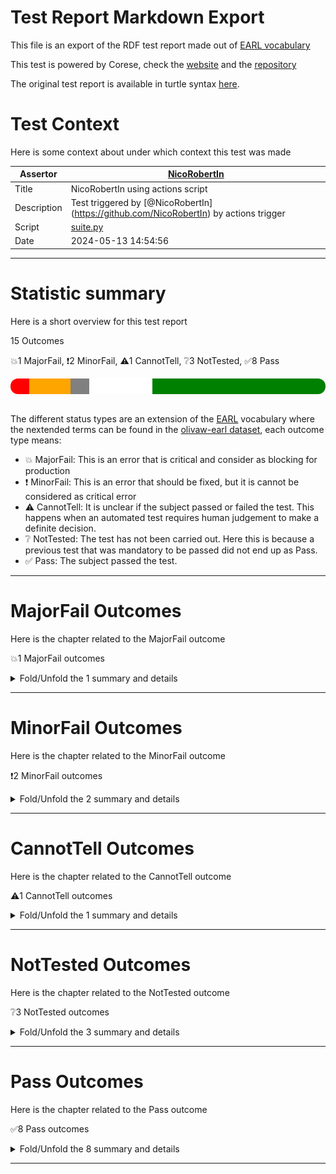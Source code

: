 # Test Report Markdown Export

This file is an export of the RDF test report made out of [EARL vocabulary](https://www.w3.org/TR/EARL10/)

This test is powered by Corese, check the [website](https://project.inria.fr/corese/) and the [repository](https://github.com/Wimmics/corese)

The original test report is available in turtle syntax [here](./query-test-actions.ttl).

# Test Context

Here is some context about under which context this test was made

|Assertor|[NicoRobertIn](https://github.com/NicoRobertIn)|
|----|-----|
|Title|NicoRobertIn using actions script|
|Description|Test triggered by &#91;@NicoRobertIn](https://github.com/NicoRobertIn) by actions trigger|
|Script|[suite.py](https://github.com/Wimmics/olivaw/blob/main/olivaw/test/query/suite.py)
|Date|2024-05-13 14:54:56|

***


# Statistic summary

Here is a short overview for this test report

15 Outcomes

:boom:1 MajorFail, :exclamation:2 MinorFail, :warning:1 CannotTell, :grey_question:3 NotTested, :white_check_mark:8 Pass

<div  style="border-radius: 12px; height: 25px; overflow: hidden"><img src="../assets/red.png" width="6%" height="25px"/><img src="../assets/orange.png" width="13%" height="25px"/><img src="../assets/grey.png" width="6%" height="25px"/><img src="../assets/white.png" width="20%" height="25px"/><img src="../assets/green.png" width="55%" height="25px"/></div>

<br/>

The different status types are an extension of the [EARL](https://www.w3.org/TR/EARL10-Schema/) vocabulary where the nextended terms can be found in the [olivaw-earl dataset](https://github.com/Wimmics/olivaw/blob/main/olivaw/test/olivaw-earl.ttl), each outcome type means:
* :boom: MajorFail: This is an error that is critical and consider as blocking for production
* :exclamation: MinorFail: This is an error that should be fixed, but it is cannot be considered as critical error
* :warning: CannotTell: It is unclear if the subject passed or failed the test. This happens when an automated test requires human judgement to make a definite decision.
* :grey_question: NotTested:  The test has not been carried out. Here this is because a previous test that was mandatory to be passed did not end up as Pass.
* :white_check_mark: Pass: The subject passed the test.

***


# MajorFail Outcomes

Here is the chapter related to the MajorFail outcome

:boom:1 MajorFail outcomes

<details>
<summary>Fold/Unfold the 1 summary and details</summary>

## MajorFail Outcomes Summary

[Jump to statistic summary](#statistic-summary)

:boom:1 MajorFail outcomes

|*Jump*|*Number*|*Status*|*Subject*|*Criterion*|*Title*|*Link*|
|------|--------|--------|---------|-----------|-------|------|
|[Table top](#majorfail-outcomes-summary)|<div id="summary-MajorFail-1">1/1</div>|:boom:*MajorFail*|`question-zedomain-compatEL-q1`|[syntax](https://raw.githubusercontent.com/Wimmics/olivaw/main/olivaw/test/olivaw-earl.ttl#syntax)|Test subject has syntax errors|[Jump](#majorfail-outcome-number-1)|

***

## MajorFail Outcomes Details

This subchapter gives more details to the :boom:MajorFail outcomes

### MajorFail Outcome number 1

[Jump to summary definition](#summary-MajorFail-1)

:boom:MajorFail outcome
#### Subject detail
|Name|question-zedomain-compatEL-q1|
|----|----|
|Title|competency question domains/zedomain/compatEL/q1.rq from branch refs/heads/main|
|Composition|- [Competency question zedomain/compatEL/q1.rq](https://github.com/acimov-tools/model-test/blob/refs/heads/main/domains/zedomain/compatEL/q1.rq.ttl)|

#### Criterion detail
|Identifier|[syntax](https://raw.githubusercontent.com/Wimmics/olivaw/main/olivaw/test/olivaw-earl.ttl#syntax)|
|----|----|
|Title|Syntax test|
|Description|A test meant to check wether the test subject is syntaxically correct or not.|

#### Outcome Detail
|Type|:boom:MajorFail|
|----|----|
|Title|Test subject has syntax errors|
|Description|Encountered &#34;;&#34; at line 2, column 11.|
|Pointer|<pre lang="Turtle"><code>select * where {&#10;&nbsp;&nbsp;&nbsp;&nbsp;?s ?p ; ?o&#10;}</code></pre>|

***

</details>

***


# MinorFail Outcomes

Here is the chapter related to the MinorFail outcome

:exclamation:2 MinorFail outcomes

<details>
<summary>Fold/Unfold the 2 summary and details</summary>

## MinorFail Outcomes Summary

[Jump to statistic summary](#statistic-summary)

:exclamation:2 MinorFail outcomes

|*Jump*|*Number*|*Status*|*Subject*|*Criterion*|*Title*|*Link*|
|------|--------|--------|---------|-----------|-------|------|
|[Table top](#minorfail-outcomes-summary)|<div id="summary-MinorFail-1">1/2</div>|:exclamation:*MinorFail*|`question-zedomain-compatEL-q3`|[uri-validity](https://raw.githubusercontent.com/Wimmics/olivaw/main/olivaw/test/olivaw-earl.ttl#uri-validity)|Invalid URI|[Jump](#minorfail-outcome-number-1)|
|[Table top](#minorfail-outcomes-summary)|<div id="summary-MinorFail-2">2/2</div>|:exclamation:*MinorFail*|`question-zedomain-compatEL-q2`|[query-type](https://raw.githubusercontent.com/Wimmics/olivaw/main/olivaw/test/olivaw-earl.ttl#query-type)|Unauthorized query type|[Jump](#minorfail-outcome-number-2)|

***

## MinorFail Outcomes Details

This subchapter gives more details to the :exclamation:MinorFail outcomes

### MinorFail Outcome number 1

[Jump to summary definition](#summary-MinorFail-1)

:exclamation:MinorFail outcome
#### Subject detail
|Name|question-zedomain-compatEL-q3|
|----|----|
|Title|competency question domains/zedomain/compatEL/q3.rq from branch refs/heads/main|
|Composition|- [Competency question zedomain/compatEL/q3.rq](https://github.com/acimov-tools/model-test/blob/refs/heads/main/domains/zedomain/compatEL/q3.rq.ttl)|

#### Criterion detail
|Identifier|[uri-validity](https://raw.githubusercontent.com/Wimmics/olivaw/main/olivaw/test/olivaw-earl.ttl#uri-validity)|
|----|----|
|Title|URI validity test|
|Description|A test meant to check if all the URIs of th resource are well-formed|

#### Outcome Detail
|Type|:exclamation:MinorFail|
|----|----|
|Title|Invalid URI|
|Description|Expected valid URIs in subject but got: #coucou|

***
### MinorFail Outcome number 2

[Jump to summary definition](#summary-MinorFail-2)

:exclamation:MinorFail outcome
#### Subject detail
|Name|question-zedomain-compatEL-q2|
|----|----|
|Title|competency question domains/zedomain/compatEL/q2.rq from branch refs/heads/main|
|Composition|- [Competency question zedomain/compatEL/q2.rq](https://github.com/acimov-tools/model-test/blob/refs/heads/main/domains/zedomain/compatEL/q2.rq.ttl)|

#### Criterion detail
|Identifier|[query-type](https://raw.githubusercontent.com/Wimmics/olivaw/main/olivaw/test/olivaw-earl.ttl#query-type)|
|----|----|
|Title|Query type test|
|Description|A test meant to check if the query is indeed of type Select or Ask|

#### Outcome Detail
|Type|:exclamation:MinorFail|
|----|----|
|Title|Unauthorized query type|
|Description|The query type was expected to be 'Ask' or 'Select', but got 'Construct'|
|Pointer|<pre lang="Turtle"><code>construct {?s ?p ?o} where {?s ?p ?o}</code></pre>|

***

</details>

***


# CannotTell Outcomes

Here is the chapter related to the CannotTell outcome

:warning:1 CannotTell outcomes

<details>
<summary>Fold/Unfold the 1 summary and details</summary>

## CannotTell Outcomes Summary

[Jump to statistic summary](#statistic-summary)

:warning:1 CannotTell outcomes

|*Jump*|*Number*|*Status*|*Subject*|*Criterion*|*Title*|*Link*|
|------|--------|--------|---------|-----------|-------|------|
|[Table top](#cannottell-outcomes-summary)|<div id="summary-CannotTell-1">1/1</div>|:warning:*CannotTell*|`question-zedomain-compatEL-q4`|[prefix-validity](https://raw.githubusercontent.com/Wimmics/olivaw/main/olivaw/test/olivaw-earl.ttl#prefix-validity)|Possible prefix typo|[Jump](#cannottell-outcome-number-1)|

***

## CannotTell Outcomes Details

This subchapter gives more details to the :warning:CannotTell outcomes

### CannotTell Outcome number 1

[Jump to summary definition](#summary-CannotTell-1)

:warning:CannotTell outcome
#### Subject detail
|Name|question-zedomain-compatEL-q4|
|----|----|
|Title|competency question domains/zedomain/compatEL/q4.rq from branch refs/heads/main|
|Composition|- [Competency question zedomain/compatEL/q4.rq](https://github.com/acimov-tools/model-test/blob/refs/heads/main/domains/zedomain/compatEL/q4.rq.ttl)|

#### Criterion detail
|Identifier|[prefix-validity](https://raw.githubusercontent.com/Wimmics/olivaw/main/olivaw/test/olivaw-earl.ttl#prefix-validity)|
|----|----|
|Title|Term validity test|
|Description|A test case checking if all the prefixes are not too close from the most used existing namespaces (according to prefix cc)|

#### Outcome Detail
|Type|:warning:CannotTell|
|----|----|
|Title|Possible prefix typo|
|Description|The prefix http://www.example.org/olivaw/ seems suspicious. Did you mean one of these prefixes?|
|Pointer|<pre lang="Turtle"><code>Prefix usage in the subject file:&#10;@prefix sand: &#60;http://www.example.org/olivaw/> .&#10;select * where {&#10;&nbsp;&nbsp;&nbsp;&nbsp;?s a sand:ClassA .&#10;}</code></pre>|
|Pointer|<pre lang="Turtle"><code>Similar prefix found in file ./use-cases/zeusecase/notrealterm.ttl&#10;Prefix found: https://www.example.org/olivaw/&#10;@prefix owl: &#60;http://www.w3.org/2002/07/owl#> .&#10;@prefix rdf: &#60;http://www.w3.org/1999/02/22-rdf-syntax-ns#> . &#10; &#60;https://www.example.org/zeusecase/zeInstance> rdf:type &#60;https://www.example.org/olivaw/ClasseA> .</code></pre>|

***

</details>

***


# NotTested Outcomes

Here is the chapter related to the NotTested outcome

:grey_question:3 NotTested outcomes

<details>
<summary>Fold/Unfold the 3 summary and details</summary>

## NotTested Outcomes Summary

[Jump to statistic summary](#statistic-summary)

:grey_question:3 NotTested outcomes

|*Jump*|*Number*|*Status*|*Subject*|*Criterion*|*Title*|*Link*|
|------|--------|--------|---------|-----------|-------|------|
|[Table top](#nottested-outcomes-summary)|<div id="summary-NotTested-1">1/3</div>|:grey_question:*NotTested*|`question-zedomain-compatEL-q3`|[prefix-validity](https://raw.githubusercontent.com/Wimmics/olivaw/main/olivaw/test/olivaw-earl.ttl#prefix-validity)|Error on custom test |[Jump](#nottested-outcome-number-1)|
|[Table top](#nottested-outcomes-summary)|<div id="summary-NotTested-2">2/3</div>|:grey_question:*NotTested*|`question-zedomain-compatEL-q1`|[prefix-validity](https://raw.githubusercontent.com/Wimmics/olivaw/main/olivaw/test/olivaw-earl.ttl#prefix-validity)|Error on custom test |[Jump](#nottested-outcome-number-2)|
|[Table top](#nottested-outcomes-summary)|<div id="summary-NotTested-3">3/3</div>|:grey_question:*NotTested*|`question-zedomain-compatEL-q1`|[query-type](https://raw.githubusercontent.com/Wimmics/olivaw/main/olivaw/test/olivaw-earl.ttl#query-type)|Error on custom test |[Jump](#nottested-outcome-number-3)|

***

## NotTested Outcomes Details

This subchapter gives more details to the :grey_question:NotTested outcomes

### NotTested Outcome number 1

[Jump to summary definition](#summary-NotTested-1)

:grey_question:NotTested outcome
#### Subject detail
|Name|question-zedomain-compatEL-q3|
|----|----|
|Title|competency question domains/zedomain/compatEL/q3.rq from branch refs/heads/main|
|Composition|- [Competency question zedomain/compatEL/q3.rq](https://github.com/acimov-tools/model-test/blob/refs/heads/main/domains/zedomain/compatEL/q3.rq.ttl)|

#### Criterion detail
|Identifier|[prefix-validity](https://raw.githubusercontent.com/Wimmics/olivaw/main/olivaw/test/olivaw-earl.ttl#prefix-validity)|
|----|----|
|Title|Term validity test|
|Description|A test case checking if all the prefixes are not too close from the most used existing namespaces (according to prefix cc)|

#### Outcome Detail
|Type|:grey_question:NotTested|
|----|----|
|Title|Error on custom test|
|Description|Error occured while running custom test|

***
### NotTested Outcome number 2

[Jump to summary definition](#summary-NotTested-2)

:grey_question:NotTested outcome
#### Subject detail
|Name|question-zedomain-compatEL-q1|
|----|----|
|Title|competency question domains/zedomain/compatEL/q1.rq from branch refs/heads/main|
|Composition|- [Competency question zedomain/compatEL/q1.rq](https://github.com/acimov-tools/model-test/blob/refs/heads/main/domains/zedomain/compatEL/q1.rq.ttl)|

#### Criterion detail
|Identifier|[prefix-validity](https://raw.githubusercontent.com/Wimmics/olivaw/main/olivaw/test/olivaw-earl.ttl#prefix-validity)|
|----|----|
|Title|Term validity test|
|Description|A test case checking if all the prefixes are not too close from the most used existing namespaces (according to prefix cc)|

#### Outcome Detail
|Type|:grey_question:NotTested|
|----|----|
|Title|Error on custom test|
|Description|Error occured while running custom test|

***
### NotTested Outcome number 3

[Jump to summary definition](#summary-NotTested-3)

:grey_question:NotTested outcome
#### Subject detail
|Name|question-zedomain-compatEL-q1|
|----|----|
|Title|competency question domains/zedomain/compatEL/q1.rq from branch refs/heads/main|
|Composition|- [Competency question zedomain/compatEL/q1.rq](https://github.com/acimov-tools/model-test/blob/refs/heads/main/domains/zedomain/compatEL/q1.rq.ttl)|

#### Criterion detail
|Identifier|[query-type](https://raw.githubusercontent.com/Wimmics/olivaw/main/olivaw/test/olivaw-earl.ttl#query-type)|
|----|----|
|Title|Query type test|
|Description|A test meant to check if the query is indeed of type Select or Ask|

#### Outcome Detail
|Type|:grey_question:NotTested|
|----|----|
|Title|Error on custom test|
|Description|Error occured while running custom test|

***

</details>

***


# Pass Outcomes

Here is the chapter related to the Pass outcome

:white_check_mark:8 Pass outcomes

<details>
<summary>Fold/Unfold the 8 summary and details</summary>

## Pass Outcomes Summary

[Jump to statistic summary](#statistic-summary)

:white_check_mark:8 Pass outcomes

|*Jump*|*Number*|*Status*|*Subject*|*Criterion*|*Title*|*Link*|
|------|--------|--------|---------|-----------|-------|------|
|[Table top](#pass-outcomes-summary)|<div id="summary-Pass-1">1/8</div>|:white_check_mark:*Pass*|`question-zedomain-compatEL-q4`|[query-type](https://raw.githubusercontent.com/Wimmics/olivaw/main/olivaw/test/olivaw-earl.ttl#query-type)|Accurate query type|[Jump](#pass-outcome-number-1)|
|[Table top](#pass-outcomes-summary)|<div id="summary-Pass-2">2/8</div>|:white_check_mark:*Pass*|`question-zedomain-compatEL-q4`|[syntax](https://raw.githubusercontent.com/Wimmics/olivaw/main/olivaw/test/olivaw-earl.ttl#syntax)|Correct syntax|[Jump](#pass-outcome-number-2)|
|[Table top](#pass-outcomes-summary)|<div id="summary-Pass-3">3/8</div>|:white_check_mark:*Pass*|`question-zedomain-compatEL-q4`|[uri-validity](https://raw.githubusercontent.com/Wimmics/olivaw/main/olivaw/test/olivaw-earl.ttl#uri-validity)|All subject URI valid|[Jump](#pass-outcome-number-3)|
|[Table top](#pass-outcomes-summary)|<div id="summary-Pass-4">4/8</div>|:white_check_mark:*Pass*|`question-zedomain-compatEL-q3`|[query-type](https://raw.githubusercontent.com/Wimmics/olivaw/main/olivaw/test/olivaw-earl.ttl#query-type)|Accurate query type|[Jump](#pass-outcome-number-4)|
|[Table top](#pass-outcomes-summary)|<div id="summary-Pass-5">5/8</div>|:white_check_mark:*Pass*|`question-zedomain-compatEL-q3`|[syntax](https://raw.githubusercontent.com/Wimmics/olivaw/main/olivaw/test/olivaw-earl.ttl#syntax)|Correct syntax|[Jump](#pass-outcome-number-5)|
|[Table top](#pass-outcomes-summary)|<div id="summary-Pass-6">6/8</div>|:white_check_mark:*Pass*|`question-zedomain-compatEL-q2`|[prefix-validity](https://raw.githubusercontent.com/Wimmics/olivaw/main/olivaw/test/olivaw-earl.ttl#prefix-validity)|No prefix typo|[Jump](#pass-outcome-number-6)|
|[Table top](#pass-outcomes-summary)|<div id="summary-Pass-7">7/8</div>|:white_check_mark:*Pass*|`question-zedomain-compatEL-q2`|[syntax](https://raw.githubusercontent.com/Wimmics/olivaw/main/olivaw/test/olivaw-earl.ttl#syntax)|Correct syntax|[Jump](#pass-outcome-number-7)|
|[Table top](#pass-outcomes-summary)|<div id="summary-Pass-8">8/8</div>|:white_check_mark:*Pass*|`question-zedomain-compatEL-q2`|[uri-validity](https://raw.githubusercontent.com/Wimmics/olivaw/main/olivaw/test/olivaw-earl.ttl#uri-validity)|All subject URI valid|[Jump](#pass-outcome-number-8)|

***

## Pass Outcomes Details

This subchapter gives more details to the :white_check_mark:Pass outcomes

### Pass Outcome number 1

[Jump to summary definition](#summary-Pass-1)

:white_check_mark:Pass outcome
#### Subject detail
|Name|question-zedomain-compatEL-q4|
|----|----|
|Title|competency question domains/zedomain/compatEL/q4.rq from branch refs/heads/main|
|Composition|- [Competency question zedomain/compatEL/q4.rq](https://github.com/acimov-tools/model-test/blob/refs/heads/main/domains/zedomain/compatEL/q4.rq.ttl)|

#### Criterion detail
|Identifier|[query-type](https://raw.githubusercontent.com/Wimmics/olivaw/main/olivaw/test/olivaw-earl.ttl#query-type)|
|----|----|
|Title|Query type test|
|Description|A test meant to check if the query is indeed of type Select or Ask|

#### Outcome Detail
|Type|:white_check_mark:Pass|
|----|----|
|Title|Accurate query type|
|Description|The query is of type Select or Ask|

***
### Pass Outcome number 2

[Jump to summary definition](#summary-Pass-2)

:white_check_mark:Pass outcome
#### Subject detail
|Name|question-zedomain-compatEL-q4|
|----|----|
|Title|competency question domains/zedomain/compatEL/q4.rq from branch refs/heads/main|
|Composition|- [Competency question zedomain/compatEL/q4.rq](https://github.com/acimov-tools/model-test/blob/refs/heads/main/domains/zedomain/compatEL/q4.rq.ttl)|

#### Criterion detail
|Identifier|[syntax](https://raw.githubusercontent.com/Wimmics/olivaw/main/olivaw/test/olivaw-earl.ttl#syntax)|
|----|----|
|Title|Syntax test|
|Description|A test meant to check wether the test subject is syntaxically correct or not.|

#### Outcome Detail
|Type|:white_check_mark:Pass|
|----|----|
|Title|Correct syntax|
|Description|Test subject has a correct syntax|

***
### Pass Outcome number 3

[Jump to summary definition](#summary-Pass-3)

:white_check_mark:Pass outcome
#### Subject detail
|Name|question-zedomain-compatEL-q4|
|----|----|
|Title|competency question domains/zedomain/compatEL/q4.rq from branch refs/heads/main|
|Composition|- [Competency question zedomain/compatEL/q4.rq](https://github.com/acimov-tools/model-test/blob/refs/heads/main/domains/zedomain/compatEL/q4.rq.ttl)|

#### Criterion detail
|Identifier|[uri-validity](https://raw.githubusercontent.com/Wimmics/olivaw/main/olivaw/test/olivaw-earl.ttl#uri-validity)|
|----|----|
|Title|URI validity test|
|Description|A test meant to check if all the URIs of th resource are well-formed|

#### Outcome Detail
|Type|:white_check_mark:Pass|
|----|----|
|Title|All subject URI valid|
|Description|All the URIs of the subject are valid|

***
### Pass Outcome number 4

[Jump to summary definition](#summary-Pass-4)

:white_check_mark:Pass outcome
#### Subject detail
|Name|question-zedomain-compatEL-q3|
|----|----|
|Title|competency question domains/zedomain/compatEL/q3.rq from branch refs/heads/main|
|Composition|- [Competency question zedomain/compatEL/q3.rq](https://github.com/acimov-tools/model-test/blob/refs/heads/main/domains/zedomain/compatEL/q3.rq.ttl)|

#### Criterion detail
|Identifier|[query-type](https://raw.githubusercontent.com/Wimmics/olivaw/main/olivaw/test/olivaw-earl.ttl#query-type)|
|----|----|
|Title|Query type test|
|Description|A test meant to check if the query is indeed of type Select or Ask|

#### Outcome Detail
|Type|:white_check_mark:Pass|
|----|----|
|Title|Accurate query type|
|Description|The query is of type Select or Ask|

***
### Pass Outcome number 5

[Jump to summary definition](#summary-Pass-5)

:white_check_mark:Pass outcome
#### Subject detail
|Name|question-zedomain-compatEL-q3|
|----|----|
|Title|competency question domains/zedomain/compatEL/q3.rq from branch refs/heads/main|
|Composition|- [Competency question zedomain/compatEL/q3.rq](https://github.com/acimov-tools/model-test/blob/refs/heads/main/domains/zedomain/compatEL/q3.rq.ttl)|

#### Criterion detail
|Identifier|[syntax](https://raw.githubusercontent.com/Wimmics/olivaw/main/olivaw/test/olivaw-earl.ttl#syntax)|
|----|----|
|Title|Syntax test|
|Description|A test meant to check wether the test subject is syntaxically correct or not.|

#### Outcome Detail
|Type|:white_check_mark:Pass|
|----|----|
|Title|Correct syntax|
|Description|Test subject has a correct syntax|

***
### Pass Outcome number 6

[Jump to summary definition](#summary-Pass-6)

:white_check_mark:Pass outcome
#### Subject detail
|Name|question-zedomain-compatEL-q2|
|----|----|
|Title|competency question domains/zedomain/compatEL/q2.rq from branch refs/heads/main|
|Composition|- [Competency question zedomain/compatEL/q2.rq](https://github.com/acimov-tools/model-test/blob/refs/heads/main/domains/zedomain/compatEL/q2.rq.ttl)|

#### Criterion detail
|Identifier|[prefix-validity](https://raw.githubusercontent.com/Wimmics/olivaw/main/olivaw/test/olivaw-earl.ttl#prefix-validity)|
|----|----|
|Title|Term validity test|
|Description|A test case checking if all the prefixes are not too close from the most used existing namespaces (according to prefix cc)|

#### Outcome Detail
|Type|:white_check_mark:Pass|
|----|----|
|Title|No prefix typo|
|Description|It seems that none of the subject URIs have prefixes typos|

***
### Pass Outcome number 7

[Jump to summary definition](#summary-Pass-7)

:white_check_mark:Pass outcome
#### Subject detail
|Name|question-zedomain-compatEL-q2|
|----|----|
|Title|competency question domains/zedomain/compatEL/q2.rq from branch refs/heads/main|
|Composition|- [Competency question zedomain/compatEL/q2.rq](https://github.com/acimov-tools/model-test/blob/refs/heads/main/domains/zedomain/compatEL/q2.rq.ttl)|

#### Criterion detail
|Identifier|[syntax](https://raw.githubusercontent.com/Wimmics/olivaw/main/olivaw/test/olivaw-earl.ttl#syntax)|
|----|----|
|Title|Syntax test|
|Description|A test meant to check wether the test subject is syntaxically correct or not.|

#### Outcome Detail
|Type|:white_check_mark:Pass|
|----|----|
|Title|Correct syntax|
|Description|Test subject has a correct syntax|

***
### Pass Outcome number 8

[Jump to summary definition](#summary-Pass-8)

:white_check_mark:Pass outcome
#### Subject detail
|Name|question-zedomain-compatEL-q2|
|----|----|
|Title|competency question domains/zedomain/compatEL/q2.rq from branch refs/heads/main|
|Composition|- [Competency question zedomain/compatEL/q2.rq](https://github.com/acimov-tools/model-test/blob/refs/heads/main/domains/zedomain/compatEL/q2.rq.ttl)|

#### Criterion detail
|Identifier|[uri-validity](https://raw.githubusercontent.com/Wimmics/olivaw/main/olivaw/test/olivaw-earl.ttl#uri-validity)|
|----|----|
|Title|URI validity test|
|Description|A test meant to check if all the URIs of th resource are well-formed|

#### Outcome Detail
|Type|:white_check_mark:Pass|
|----|----|
|Title|All subject URI valid|
|Description|All the URIs of the subject are valid|

***

</details>

***
